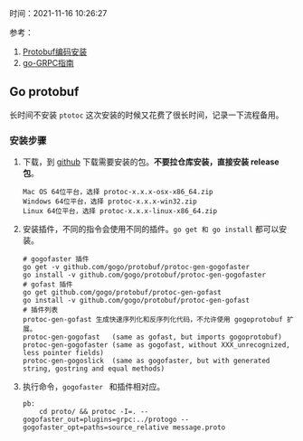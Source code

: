 时间：2021-11-16 10:26:27

参考：

1. [Protobuf编码安装](https://github.com/davyxu/cellnet/blob/master/doc/pbcodec.md)
2. [go-GRPC指南](https://grpc.io/docs/languages/go/quickstart/)

## Go protobuf

长时间不安装 `ptotoc` 这次安装的时候又花费了很长时间，记录一下流程备用。

###  安装步骤

1. 下载，到 [github](https://github.com/protocolbuffers/protobuf/releases) 下载需要安装的包。**不要拉仓库安装，直接安装 release 包**。

	```shell
    Mac OS 64位平台，选择 protoc-x.x.x-osx-x86_64.zip
    Windows 64位平台，选择 protoc-x.x.x-win32.zip
    Linux 64位平台，选择 protoc-x.x.x-linux-x86_64.zip
   ```
2. 安装插件，不同的指令会使用不同的插件。`go get 和 go install` 都可以安装。

    ```shell
    # gogofaster 插件
    go get -v github.com/gogo/protobuf/protoc-gen-gogofaster
    go install -v github.com/gogo/protobuf/protoc-gen-gogofaster
    # gofast 插件
    go get github.com/gogo/protobuf/protoc-gen-gofast
    go install -v github.com/gogo/protobuf/protoc-gen-gofast
    # 插件列表
    protoc-gen-gofast 生成快速序列化和反序列化代码，不允许使用 gogoprotobuf 扩展。
    protoc-gen-gogofast   (same as gofast, but imports gogoprotobuf)
    protoc-gen-gogofaster (same as gogofast, without XXX_unrecognized, less pointer fields)
    protoc-gen-gogoslick  (same as gogofaster, but with generated string, gostring and equal methods)
    ```

3. 执行命令，`gogofaster ` 和插件相对应。

    ```shell
    pb:
        cd proto/ && protoc -I=. --gogofaster_out=plugins=grpc:../protogo --gogofaster_opt=paths=source_relative message.proto
    ```

